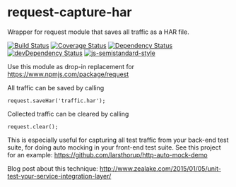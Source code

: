 # request-capture-har

Wrapper for request module that saves all traffic as a HAR file.

[![Build Status](https://travis-ci.org/paulirish/node-request-capture-har.png)](https://travis-ci.org/paulirish/node-request-capture-har)
[![Coverage Status](https://coveralls.io/repos/paulirish/node-request-capture-har/badge.svg?branch=master&service=github)](https://coveralls.io/github/paulirish/node-request-capture-har?branch=master)
[![Dependency Status](https://david-dm.org/paulirish/node-request-capture-har.png)](https://david-dm.org/paulirish/node-request-capture-har#info=dependencies)
[![devDependency Status](https://david-dm.org/paulirish/node-request-capture-har/dev-status.png)](https://david-dm.org/paulirish/node-request-capture-har#info=devDependencies)
[![js-semistandard-style](https://img.shields.io/badge/code%20style-semistandard-brightgreen.svg?style=flat-square)](https://github.com/Flet/semistandard)

Use this module as drop-in replacement for https://www.npmjs.com/package/request

All traffic can be saved by calling

    request.saveHar('traffic.har');

Collected traffic can be cleared by calling

    request.clear();

This is especially useful for capturing all test traffic from your back-end test suite, for doing auto mocking in your front-end test suite. See this project for an example: https://github.com/larsthorup/http-auto-mock-demo

Blog post about this technique: http://www.zealake.com/2015/01/05/unit-test-your-service-integration-layer/